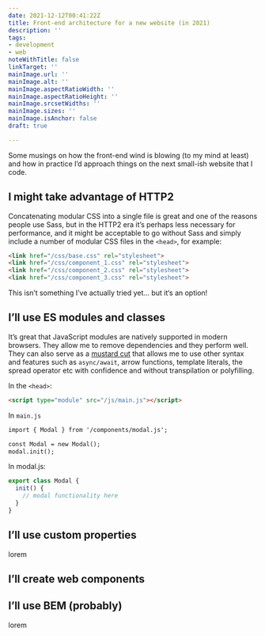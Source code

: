 ```yaml
---
date: 2021-12-12T00:41:22Z
title: Front-end architecture for a new website (in 2021)
description: ''
tags:
- development
- web
noteWithTitle: false
linkTarget: ''
mainImage.url: ''
mainImage.alt: ''
mainImage.aspectRatioWidth: ''
mainImage.aspectRatioHeight: ''
mainImage.srcsetWidths: ''
mainImage.sizes: ''
mainImage.isAnchor: false
draft: true

---
```

Some musings on how the front-end wind is blowing (to my mind at least) and how in practice I’d approach things on the next small-ish website that I code.

## I might take advantage of HTTP2

Concatenating modular CSS into a single file is great and one of the reasons people use Sass, but in the HTTP2 era it’s perhaps less necessary for performance, and it might be acceptable to go without Sass and simply include a number of modular CSS files in the `<head>`, for example: 

``` html
<link href="/css/base.css" rel="stylesheet">
<link href="/css/component_1.css" rel="stylesheet">
<link href="/css/component_2.css" rel="stylesheet">
<link href="/css/component_3.css" rel="stylesheet">
```

This isn’t something I’ve actually tried yet… but it‘s an option!

## I’ll use ES modules and classes

It’s great that JavaScript modules are natively supported in modern browsers. They allow me to remove dependencies and they perform well. They can also serve as a [mustard cut](https://fuzzylogic.me/posts/browser-support-heuristics/) that allows me to use other syntax and features such as  `async/await`, arrow functions, template literals, the spread operator etc with confidence and without transpilation or polyfilling.

In the `<head>`:

``` html
<script type="module" src="/js/main.js"></script>
```

In `main.js`

``` html
import { Modal } from '/components/modal.js';

const Modal = new Modal();
modal.init();
```

In modal.js: 

``` js
export class Modal {
  init() {
    // modal functionality here
  }
}
```

## I’ll use custom properties

lorem

## I’ll create web components


## I’ll use BEM (probably)

lorem
